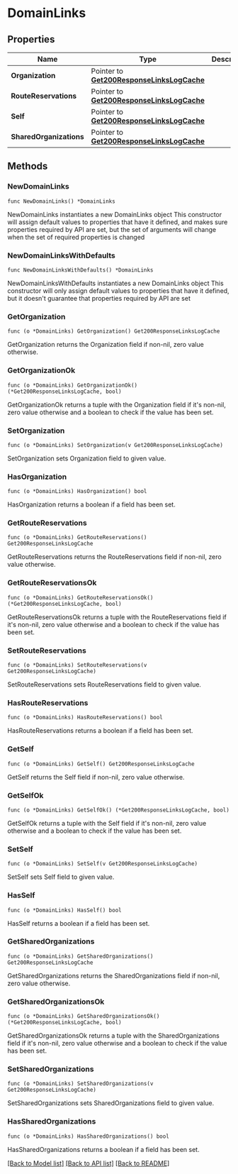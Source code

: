 # DomainLinks

## Properties

Name | Type | Description | Notes
------------ | ------------- | ------------- | -------------
**Organization** | Pointer to [**Get200ResponseLinksLogCache**](Get200ResponseLinksLogCache.md) |  | [optional] 
**RouteReservations** | Pointer to [**Get200ResponseLinksLogCache**](Get200ResponseLinksLogCache.md) |  | [optional] 
**Self** | Pointer to [**Get200ResponseLinksLogCache**](Get200ResponseLinksLogCache.md) |  | [optional] 
**SharedOrganizations** | Pointer to [**Get200ResponseLinksLogCache**](Get200ResponseLinksLogCache.md) |  | [optional] 

## Methods

### NewDomainLinks

`func NewDomainLinks() *DomainLinks`

NewDomainLinks instantiates a new DomainLinks object
This constructor will assign default values to properties that have it defined,
and makes sure properties required by API are set, but the set of arguments
will change when the set of required properties is changed

### NewDomainLinksWithDefaults

`func NewDomainLinksWithDefaults() *DomainLinks`

NewDomainLinksWithDefaults instantiates a new DomainLinks object
This constructor will only assign default values to properties that have it defined,
but it doesn't guarantee that properties required by API are set

### GetOrganization

`func (o *DomainLinks) GetOrganization() Get200ResponseLinksLogCache`

GetOrganization returns the Organization field if non-nil, zero value otherwise.

### GetOrganizationOk

`func (o *DomainLinks) GetOrganizationOk() (*Get200ResponseLinksLogCache, bool)`

GetOrganizationOk returns a tuple with the Organization field if it's non-nil, zero value otherwise
and a boolean to check if the value has been set.

### SetOrganization

`func (o *DomainLinks) SetOrganization(v Get200ResponseLinksLogCache)`

SetOrganization sets Organization field to given value.

### HasOrganization

`func (o *DomainLinks) HasOrganization() bool`

HasOrganization returns a boolean if a field has been set.

### GetRouteReservations

`func (o *DomainLinks) GetRouteReservations() Get200ResponseLinksLogCache`

GetRouteReservations returns the RouteReservations field if non-nil, zero value otherwise.

### GetRouteReservationsOk

`func (o *DomainLinks) GetRouteReservationsOk() (*Get200ResponseLinksLogCache, bool)`

GetRouteReservationsOk returns a tuple with the RouteReservations field if it's non-nil, zero value otherwise
and a boolean to check if the value has been set.

### SetRouteReservations

`func (o *DomainLinks) SetRouteReservations(v Get200ResponseLinksLogCache)`

SetRouteReservations sets RouteReservations field to given value.

### HasRouteReservations

`func (o *DomainLinks) HasRouteReservations() bool`

HasRouteReservations returns a boolean if a field has been set.

### GetSelf

`func (o *DomainLinks) GetSelf() Get200ResponseLinksLogCache`

GetSelf returns the Self field if non-nil, zero value otherwise.

### GetSelfOk

`func (o *DomainLinks) GetSelfOk() (*Get200ResponseLinksLogCache, bool)`

GetSelfOk returns a tuple with the Self field if it's non-nil, zero value otherwise
and a boolean to check if the value has been set.

### SetSelf

`func (o *DomainLinks) SetSelf(v Get200ResponseLinksLogCache)`

SetSelf sets Self field to given value.

### HasSelf

`func (o *DomainLinks) HasSelf() bool`

HasSelf returns a boolean if a field has been set.

### GetSharedOrganizations

`func (o *DomainLinks) GetSharedOrganizations() Get200ResponseLinksLogCache`

GetSharedOrganizations returns the SharedOrganizations field if non-nil, zero value otherwise.

### GetSharedOrganizationsOk

`func (o *DomainLinks) GetSharedOrganizationsOk() (*Get200ResponseLinksLogCache, bool)`

GetSharedOrganizationsOk returns a tuple with the SharedOrganizations field if it's non-nil, zero value otherwise
and a boolean to check if the value has been set.

### SetSharedOrganizations

`func (o *DomainLinks) SetSharedOrganizations(v Get200ResponseLinksLogCache)`

SetSharedOrganizations sets SharedOrganizations field to given value.

### HasSharedOrganizations

`func (o *DomainLinks) HasSharedOrganizations() bool`

HasSharedOrganizations returns a boolean if a field has been set.


[[Back to Model list]](../README.md#documentation-for-models) [[Back to API list]](../README.md#documentation-for-api-endpoints) [[Back to README]](../README.md)


